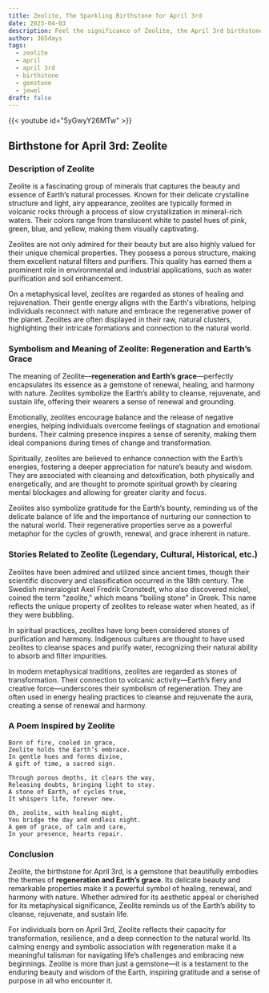 ```yaml
---
title: Zeolite, The Sparkling Birthstone for April 3rd
date: 2025-04-03
description: Feel the significance of Zeolite, the April 3rd birthstone symbolizing Regeneration and earth's grace. Let its beauty and meaning brighten your day.
author: 365days
tags:
  - zeolite
  - april
  - april 3rd
  - birthstone
  - gemstone
  - jewel
draft: false
---
```


{{< youtube id="5yGwyY26MTw" >}}

## Birthstone for April 3rd: Zeolite

### Description of Zeolite

Zeolite is a fascinating group of minerals that captures the beauty and essence of Earth’s natural processes. Known for their delicate crystalline structure and light, airy appearance, zeolites are typically formed in volcanic rocks through a process of slow crystallization in mineral-rich waters. Their colors range from translucent white to pastel hues of pink, green, blue, and yellow, making them visually captivating.

Zeolites are not only admired for their beauty but are also highly valued for their unique chemical properties. They possess a porous structure, making them excellent natural filters and purifiers. This quality has earned them a prominent role in environmental and industrial applications, such as water purification and soil enhancement.

On a metaphysical level, zeolites are regarded as stones of healing and rejuvenation. Their gentle energy aligns with the Earth's vibrations, helping individuals reconnect with nature and embrace the regenerative power of the planet. Zeolites are often displayed in their raw, natural clusters, highlighting their intricate formations and connection to the natural world.

### Symbolism and Meaning of Zeolite: Regeneration and Earth’s Grace

The meaning of Zeolite—**regeneration and Earth’s grace**—perfectly encapsulates its essence as a gemstone of renewal, healing, and harmony with nature. Zeolites symbolize the Earth’s ability to cleanse, rejuvenate, and sustain life, offering their wearers a sense of renewal and grounding.

Emotionally, zeolites encourage balance and the release of negative energies, helping individuals overcome feelings of stagnation and emotional burdens. Their calming presence inspires a sense of serenity, making them ideal companions during times of change and transformation.

Spiritually, zeolites are believed to enhance connection with the Earth’s energies, fostering a deeper appreciation for nature’s beauty and wisdom. They are associated with cleansing and detoxification, both physically and energetically, and are thought to promote spiritual growth by clearing mental blockages and allowing for greater clarity and focus.

Zeolites also symbolize gratitude for the Earth’s bounty, reminding us of the delicate balance of life and the importance of nurturing our connection to the natural world. Their regenerative properties serve as a powerful metaphor for the cycles of growth, renewal, and grace inherent in nature.

### Stories Related to Zeolite (Legendary, Cultural, Historical, etc.)

Zeolites have been admired and utilized since ancient times, though their scientific discovery and classification occurred in the 18th century. The Swedish mineralogist Axel Fredrik Cronstedt, who also discovered nickel, coined the term "zeolite," which means "boiling stone" in Greek. This name reflects the unique property of zeolites to release water when heated, as if they were bubbling.

In spiritual practices, zeolites have long been considered stones of purification and harmony. Indigenous cultures are thought to have used zeolites to cleanse spaces and purify water, recognizing their natural ability to absorb and filter impurities.

In modern metaphysical traditions, zeolites are regarded as stones of transformation. Their connection to volcanic activity—Earth’s fiery and creative force—underscores their symbolism of regeneration. They are often used in energy healing practices to cleanse and rejuvenate the aura, creating a sense of renewal and harmony.

### A Poem Inspired by Zeolite

```
Born of fire, cooled in grace,  
Zeolite holds the Earth’s embrace.  
In gentle hues and forms divine,  
A gift of time, a sacred sign.  

Through porous depths, it clears the way,  
Releasing doubts, bringing light to stay.  
A stone of Earth, of cycles true,  
It whispers life, forever new.  

Oh, zeolite, with healing might,  
You bridge the day and endless night.  
A gem of grace, of calm and care,  
In your presence, hearts repair.  
```

### Conclusion

Zeolite, the birthstone for April 3rd, is a gemstone that beautifully embodies the themes of **regeneration and Earth’s grace**. Its delicate beauty and remarkable properties make it a powerful symbol of healing, renewal, and harmony with nature. Whether admired for its aesthetic appeal or cherished for its metaphysical significance, Zeolite reminds us of the Earth’s ability to cleanse, rejuvenate, and sustain life.

For individuals born on April 3rd, Zeolite reflects their capacity for transformation, resilience, and a deep connection to the natural world. Its calming energy and symbolic association with regeneration make it a meaningful talisman for navigating life’s challenges and embracing new beginnings. Zeolite is more than just a gemstone—it is a testament to the enduring beauty and wisdom of the Earth, inspiring gratitude and a sense of purpose in all who encounter it.